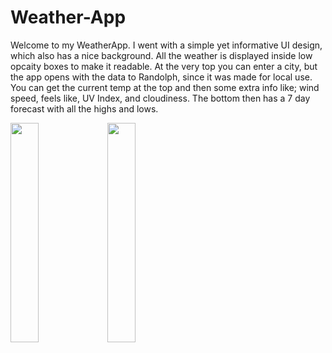 # Weather-App

Welcome to my WeatherApp. I went with a simple yet informative UI design, which also has a nice background. All the weather is displayed inside low opcaity boxes to make it readable. At the very top you can enter a city, but the app opens with the data to Randolph, since it was made for local use. You can get the current temp at the top and then some extra info like; wind speed, feels like, UV Index, and cloudiness. The bottom then has a 7 day forecast with all the highs and lows. 

<p float="left">
  <img src="https://user-images.githubusercontent.com/107354647/173235943-829b8bab-2d9e-4b79-847c-bec5893d86f9.png" width="30%" />
  <img src="https://user-images.githubusercontent.com/107354647/173235949-88154365-d7d5-4d5a-a53a-40aedbcf0deb.png" width="30%" /> 
</p>
